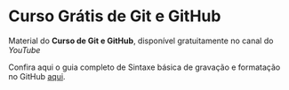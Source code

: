 # Curso Grátis de Git e GitHub

Material do **Curso de Git e GitHub**, disponível gratuitamente no canal do _YouTube_

Confira aqui o guia completo de Sintaxe básica de gravação e formatação no GitHub [aqui](https://docs.github.com/pt/get-started/writing-on-github/getting-started-with-writing-and-formatting-on-github/basic-writing-and-formatting-syntax).
